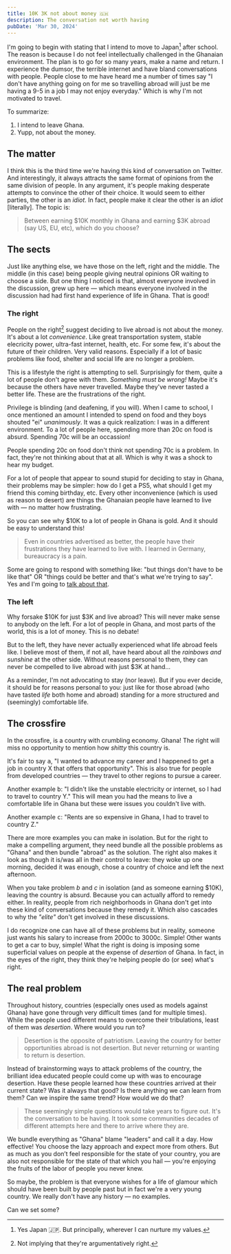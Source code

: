 ```yaml
---
title: 10K 3K not about money 🇬🇭
description: The conversation not worth having
pubDate: 'Mar 30, 2024'
---
```


I'm going to begin with stating that I intend to move to Japan[^1] after school. The reason is because I do not feel intellectually challenged in the Ghanaian environment. The plan is to go for so many years, make a name and return. I experience the dumsor, the terrible internet and have bland conversations with people. People close to me have heard me a number of times say "I don't have anything going on for me so travelling abroad will just be me having a 9-5 in a job I may not enjoy everyday." Which is why I'm not motivated to travel.

[^1]: Yes Japan 🇯🇵. But principally, wherever I can nurture my values.

To summarize:

1. I intend to leave Ghana.
1. Yupp, not about the money.

## The matter

I think this is the third time we're having this kind of conversation on Twitter. And interestingly, it always attracts the same format of opinions from the same division of people. In any argument, it's people making desperate attempts to convince the other of their choice. It would seem to either parties, the other is an _idiot_. In fact, people make it clear the other is an _idiot_ [literally]. The topic is:

> Between earning \$10K monthly in Ghana and earning \$3K abroad (say US, EU, etc), which do you choose?

## The sects

Just like anything else, we have those on the left, right and the middle. The middle (in this case) being people giving neutral opinions OR waiting to choose a side. But one thing I noticed is that, almost everyone involved in the discussion, grew up here — which means everyone involved in the discussion had had first hand experience of life in Ghana. That is good!

### The right

People on the right[^2] suggest deciding to live abroad is not about the money. It's about a lot _convenience_. Like great transportation system, stable elecricity power, ultra-fast internet, health, etc. For some few, it's about the future of their children. Very valid reasons. Especially if a lot of basic problems like food, shelter and social life are no longer a problem.

This is a lifestyle the right is attempting to sell. Surprisingly for them, quite a lot of people don't agree with them. _Something must be wrong!_ Maybe it's because the others have never travelled. Maybe they've never tasted a better life. These are the frustrations of the right.

Privilege is blinding (and deafening, if you will). When I came to school, I once mentioned an amount I intended to spend on food and they boys shouted "ei" _unanimously_. It was a quick realization: I was in a different environment. To a lot of people here, spending more than 20c on food is absurd. Spending 70c will be an occassion!

People spending 20c on food don't think not spending 70c is a problem. In fact, they're not thinking about that at all. Which is why it was a shock to hear my budget.

For a lot of people that appear to sound stupid for deciding to stay in Ghana, their problems may be simpler: how do I get a PS5, what should I get my friend this coming birthday, etc. Every other inconvenience (which is used as reason to desert) are things the Ghanaian people have learned to live with — no matter how frustrating.

So you can see why $10K to a lot of people in Ghana is gold. And it should be easy to understand this!

> Even in countries advertised as better, the people have their frustrations they have learned to live with. I learned in Germany, bureaucracy is a pain.

Some are going to respond with something like: "but things don't have to be like that" OR "things could be better and that's what we're trying to say". Yes and I'm going to [talk about that](#the-real-problem).

[^2]: Not implying that they're argumentatively right.

### The left

Why forsake \$10K for just \$3K and live abroad? This will never make sense to anybody on the left. For a lot of people in Ghana, and most parts of the world, this is a lot of money. This is no debate!

But to the left, they have never actually experienced what life abroad feels like. I believe most of them, if not all, have heard about all the _rainbows and sunshine_ at the other side. Without reasons personal to them, they can never be compelled to live abroad with just \$3K at hand…

As a reminder, I'm not advocating to stay (nor leave). But if you ever decide, it should be for reasons personal to you: just like for those abroad (who have tasted _life_ both home and abroad) standing for a more structured and (seemingly) comfortable life.

## The crossfire

In the crossfire, is a country with crumbling economy. Ghana! The right will miss no opportunity to mention how _shitty_ this country is.

It's fair to say <kbd>a</kbd>, "I wanted to advance my career and I happened to get a job in country X that offers that opportunity". This is also true for people from developed countries — they travel to other regions to pursue a career.

Another example <kbd>b</kbd>: "I didn't like the unstable electricity or internet, so I had to travel to country Y." This will mean you had the means to live a comfortable life in Ghana but these were issues you couldn't live with.

Another example <kbd>c</kbd>: "Rents are so expensive in Ghana, I had to travel to country Z."

There are more examples you can make in isolation. But for the right to make a compelling argument, they need bundle all the possible problems as "Ghana" and then bundle "abroad" as the solution. The right also makes it look as though it is/was all in their control to leave: they woke up one morning, decided it was enough, chose a country of choice and left the next afternoon.

When you take problem _b_ and _c_ in isolation (and as someone earning $10K), leaving the country is absurd. Because you can actually afford to remedy either. In reality, people from rich neighborhoods in Ghana don't get into these kind of conversations because they remedy it. Which also cascades to why the _"elite"_ don't get involved in these discussions.

I do recognize one can have all of these problems but in reality, someone just wants his salary to increase from 2000c to 3000c. Simple! Other wants to get a car to buy, simple! What the right is doing is imposing some superficial values on people at the expense of _desertion_ of Ghana. In fact, in the eyes of the right, they think they're helping people do (or see) what's right.

## The real problem

Throughout history, countries (especially ones used as models against Ghana) have gone through very difficult times (and for multiple times). While the people used different means to overcome their tribulations, least of them was _desertion_. Where would you run to?

> Desertion is the opposite of patriotism. Leaving the country for better opportunities abroad is not desertion. But never returning or wanting to return is desertion.

Instead of brainstorming ways to attack problems of the country, the brilliant idea educated people could come up with was to encourage desertion. Have these people learned how these countries arrived at their current state? Was it always that good? Is there anything we can learn from them? Can we inspire the same trend? How would we do that?

> These seemingly simple questions would take years to figure out. It's the conversation to be having. It took some communities decades of different attempts here and there to arrive where they are.

We bundle everything as "Ghana" blame "leaders" and call it a day. How effective! You choose the lazy approach and expect more from others. But as much as you don’t feel responsible for the state of your country, you are also not responsible for the state of that which you hail — you're enjoying the fruits of the labor of people you never knew.

So maybe, the problem is that everyone wishes for a life of glamour which should have been built by people past but in fact we're a very young country. We really don't have any history — no examples.

Can we set some?
